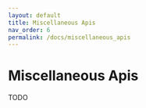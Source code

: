 ```yaml
---
layout: default
title: Miscellaneous Apis
nav_order: 6
permalink: /docs/miscellaneous_apis
---
```


# Miscellaneous Apis

TODO
